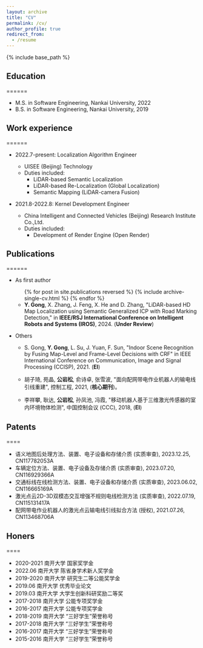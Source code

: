 ```yaml
---
layout: archive
title: "CV"
permalink: /cv/
author_profile: true
redirect_from:
  - /resume
---
```


{% include base_path %}

## Education
======
* M.S. in Software Engineering, Nankai University, 2022
* B.S. in Software Engineering, Nankai University, 2019

## Work experience
======
* 2022.7-present: Localization Algorithm Engineer
  * UISEE (Beijing) Technology
  * Duties included:
    * LiDAR-based Semantic Localization
    * LiDAR-based Re-Localization (Global Localization)
    * Semantic Mapping (LiDAR-camera Fusion)


* 2021.8-2022.8: Kernel Development Engineer
  * China Intelligent and Connected Vehicles (Beijing) Research Institute Co.,Ltd.
  * Duties included:
    * Development of Render Engine (Open Render)

<!-- Projects
======
  <!-- <ul>{% for post in site.projects reversed %}
    {% include archive-single-talk-cv.html %}
  {% endfor %}</ul> -->

## Publications
======
  * As first author
    <ul>{% for post in site.publications reversed %}
      {% include archive-single-cv.html %}
    {% endfor %}</ul>

    * **Y. Gong**, X. Zhang, J. Feng, X. He and D. Zhang, "LiDAR-based HD Map Localization using Semantic Generalized ICP with Road Marking Detection," in **IEEE/RSJ International Conference on Intelligent Robots and Systems (IROS)**, 2024. (**Under Review**)
  
  * Others
    * S. Gong, **Y. Gong**, L. Su, J. Yuan, F. Sun, "Indoor Scene Recognition by Fusing Map-Level and Frame-Level Decisions with CRF" in IEEE International Conference on Communication, Image and Signal Processing (CCISP), 2021. (**EI**)

    * 胡子琦, 苑晶, **公岩松**, 俞诗卓, 张雪波, "面向配网带电作业机器人的输电线引线重建", 控制工程, 2021, (**核心期刊**)。

    * 李祥攀, 耿达, **公岩松**, 孙凤池, 冯霞, "移动机器人基于三维激光传感器的室内环境物体检测", 中国控制会议 (CCC), 2018, (**EI**)
  
## Patents
====
  - 语义地图后处理方法、装置、电子设备和存储介质 (实质审查), 2023.12.25, CN117782053A
  - 车辆定位方法、装置、电子设备及存储介质 (实质审查), 2023.07.20, CN116929366A
  - 交通标线在线检测方法、装置、电子设备和存储介质 (实质审查), 2023.06.02, CN116665169A
  - 激光点云2D-3D双模态交互增强不规则电线检测方法 (实质审查), 2022.07.19, CN115131417A
  - 配网带电作业机器人的激光点云输电线引线拟合方法 (授权), 2021.07.26, CN113468706A
  
## Honers
====
  - 2020-2021 南开大学 国家奖学金
  - 2022.06   南开大学 陈省身学术新人奖学金
  - 2019-2020 南开大学 研究生二等公能奖学金
  - 2019.06   南开大学 优秀毕业论文
  - 2019.03   南开大学 大学生创新科研奖励二等奖
  - 2017-2018 南开大学 公能专项奖学金
  - 2016-2017 南开大学 公能专项奖学金
  - 2018-2019 南开大学 “三好学生”荣誉称号
  - 2017-2018 南开大学 “三好学生”荣誉称号
  - 2016-2017 南开大学 “三好学生”荣誉称号
  - 2015-2016 南开大学 “三好学生”荣誉称号
